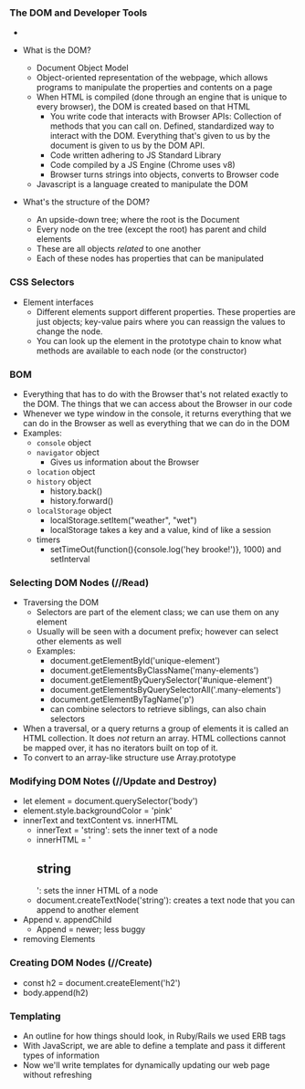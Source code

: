 ### The DOM and Developer Tools
* 
* What is the DOM?
  * Document Object Model
  * Object-oriented representation of the webpage, which allows programs to manipulate the properties and contents on a page  
  * When HTML is compiled (done through an engine that is unique to every browser), the DOM is created based on that HTML
    * You write code that interacts with Browser APIs: Collection of methods that you can call on. Defined, standardized way to interact with the DOM. Everything that's given to us by the document is given to us by the DOM API.
    * Code written adhering to JS Standard Library
    * Code compiled by a JS Engine (Chrome uses v8)
    * Browser turns strings into objects, converts to Browser code
  * Javascript is a language created to manipulate the DOM

* What's the structure of the DOM?
  * An upside-down tree; where the root is the Document
  * Every node on the tree (except the root) has parent and child elements
  * These are all objects *related* to one another
  * Each of these nodes has properties that can be manipulated

### CSS Selectors
* Element interfaces
  * Different elements support different properties. These properties are just objects; key-value pairs where you can reassign the values to change the node.
  * You can look up the element in the prototype chain to know what methods are available to each node (or the constructor)

### BOM
* Everything that has to do with the Browser that's not related exactly to the DOM. The things that we can access about the Browser in our code
* Whenever we type window in the console, it returns everything that we can do in the Browser as well as everything that we can do in the DOM
* Examples:
  * `console` object
  * `navigator` object
    * Gives us information about the Browser
  * `location` object
  * `history` object
    * history.back()
    * history.forward()
  * `localStorage` object
    * localStorage.setItem("weather", "wet")
    * localStorage takes a key and a value, kind of like a session
  * timers
    * setTimeOut(function(){console.log('hey brooke!')}, 1000) and setInterval

### Selecting DOM Nodes (//Read)
* Traversing the DOM
  * Selectors are part of the element class; we can use them on any element
  * Usually will be seen with a document prefix; however can select other elements as well
  * Examples:
    * document.getElementById('unique-element')
    * document.getElementsByClassName('many-elements')
    * document.getElementByQuerySelector('#unique-element')
    * document.getElementsByQuerySelectorAll('.many-elements')
    * document.getElementByTagName('p')
    * can combine selectors to retrieve siblings, can also chain selectors
* When a traversal, or a query returns a group of elements it is called an HTML collection. It does *not* return an array. HTML collections cannot be mapped over, it has no iterators built on top of it.
* To convert to an array-like structure use Array.prototype

### Modifying DOM Notes (//Update and Destroy)
* let element = document.querySelector('body')
* element.style.backgroundColor = 'pink'
* innerText and textContent vs. innerHTML
  * innerText = 'string': sets the inner text of a node
  * innerHTML = '<h2>string</h2>': sets the inner HTML of a node
  * document.createTextNode('string'): creates a text node that you can append to another element
* Append v. appendChild
  * Append = newer; less buggy
* removing Elements

### Creating DOM Nodes (//Create)
* const h2 = document.createElement('h2')
* body.append(h2)

### Templating
* An outline for how things should look, in Ruby/Rails we used ERB tags
* With JavaScript, we are able to define a template and pass it different types of information
* Now we'll write templates for dynamically updating our web page without refreshing

<!-- ### Destructuring, in Johann's lecture he took a side bar to explain ES6 destructing, do you think it's worth covering  -->
